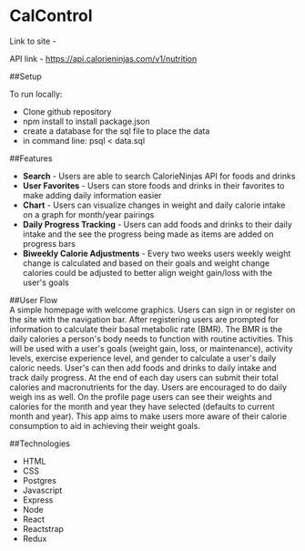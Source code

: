 # CalControl

Link to site - 

API link - https://api.calorieninjas.com/v1/nutrition

##Setup

To run locally:  
- Clone github repository  
- npm install to install package.json  
- create a database for the sql file to place the data  
- in command line: psql < data.sql  
 

##Features  
- **Search** - Users are able to search CalorieNinjas API for foods and drinks  
- **User Favorites** - Users can store foods and drinks in their favorites to make adding daily information easier  
- **Chart** - Users can visualize changes in weight and daily calorie intake on a graph for month/year pairings  
- **Daily Progress Tracking** - Users can add foods and drinks to their daily intake and the see the progress being made as items are added on progress bars
- **Biweekly Calorie Adjustments** - Every two weeks users weekly weight change is calculated and based on their goals and weight change calories could be adjusted to better align weight gain/loss with the user's goals  

##User Flow  
A simple homepage with welcome graphics. Users can sign in or register on the site with the navigation bar. After registering users are prompted for information to calculate their basal metabolic rate (BMR). The BMR is the daily calories a person's body needs to function with routine activities. This will be used with a user's goals (weight gain, loss, or maintenance), activity levels, exercise experience level, and gender to calculate a user's daily caloric needs. User's can then add foods and drinks to daily intake and track daily progress.  At the end of each day users can submit their total calories and macronutrients for the day. Users are encouraged to do daily weigh ins as well. On the profile page users can see their weights and calories for the month and year they have selected (defaults to current month and year). This app aims to make users more aware of their calorie consumption to aid in achieving their weight goals.

##Technologies  
-  HTML
-  CSS
-  Postgres  
-  Javascript
-  Express  
-  Node  
-  React
-  Reactstrap
-  Redux
